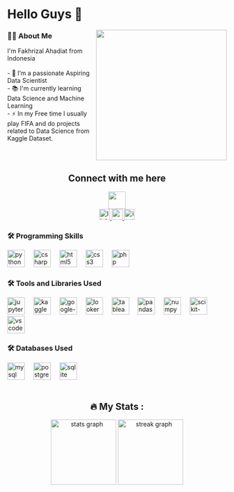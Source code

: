 <h1 align="left">Hello Guys 👋</h1>
<img src="https://i.pinimg.com/originals/ef/09/36/ef0936558e58d6bebf73fee2ae895fe3.gif" align="right" height="300" style = "float:right"/>
<h3 align="left">👩‍💻  About Me</h3>
<p align="left">
I'm Fakhrizal Ahadiat from Indonesia<br><br>- 🔭 I’m a passionate Aspiring Data Scientist<br>- 📚 I'm currently learning Data Science and Machine Learning<br>- ⚡ In my Free time I usually play FIFA and do projects related to Data Science from Kaggle Dataset.</p>
<br clear="both">
<h2 align="center">Connect with me here</h2>
<div align="center">
  <img height="40" src="https://static.wixstatic.com/media/464da3_96c78850efbb4a049c1326fc434f79a5~mv2_d_2250_2250_s_2.gif"  />
</div>
<div align="center">
  <a href="https://www.linkedin.com/in/fakhrizal-ahadiat/" target="_blank">
    <img src="https://img.shields.io/static/v1?message=LinkedIn&logo=linkedin&label=&color=0077B5&logoColor=white&labelColor=&style=for-the-badge" height="25" alt="linkedin logo"  />
  </a>
  <a href="fakhrizal.a.ahadiat@gmail.com" target="_blank">
    <img src="https://img.shields.io/static/v1?message=Gmail&logo=gmail&label=&color=D14836&logoColor=white&labelColor=&style=for-the-badge" height="25" alt="gmail logo"  />
  </a>
  <a href="https://www.instagram.com/fakhrizal_a/" target="_blank">
    <img src="https://img.shields.io/static/v1?message=Instagram&logo=instagram&label=&color=E4405F&logoColor=white&labelColor=&style=for-the-badge" height="25" alt="instagram logo"  />
  </a>
</div>
<h3 align="left">🛠 Programming Skills</h3>
<div align="left">
  <img src="https://cdn.jsdelivr.net/gh/devicons/devicon/icons/python/python-original-wordmark.svg" height="40" alt="python logo"  />
  <img width="12" />
  <img src="https://cdn.jsdelivr.net/gh/devicons/devicon/icons/csharp/csharp-original.svg" height="40" alt="csharp logo"  />
  <img width="12" />
  <img src="https://cdn.jsdelivr.net/gh/devicons/devicon/icons/html5/html5-plain-wordmark.svg" height="40" alt="html5 logo"  />
  <img width="12" />
  <img src="https://cdn.jsdelivr.net/gh/devicons/devicon/icons/css3/css3-plain-wordmark.svg" height="40" alt="css3 logo"  />
  <img width="12" />
  <img src="https://cdn.jsdelivr.net/gh/devicons/devicon/icons/php/php-original.svg" height="40" alt="php logo"  />
</div>
<h3 align="left">🛠 Tools and Libraries Used</h3>
<div align="left">
  <img src="https://cdn.jsdelivr.net/gh/devicons/devicon/icons/jupyter/jupyter-original-wordmark.svg" height="40" alt="jupyter logo"  />
  <img width="12" />
  <img src="https://cdn.jsdelivr.net/gh/devicons/devicon/icons/kaggle/kaggle-original-wordmark.svg" height="40" alt="kaggle logo"  />
  <img width="12" />
  <img src="https://pbs.twimg.com/profile_images/1330956917951270912/DyIZtTA8_400x400.png" height="40" alt="google-colab logo"  />
  <img width="12" />
  <img src="https://upload.wikimedia.org/wikipedia/commons/thumb/4/4c/Looker.svg/2560px-Looker.svg.png" height="40" alt="looker studio logo"  />
  <img width="12" />
  <img src="https://nu-solutions.com/wp-content/uploads/2020/02/Tableau-logo.png" height="40" alt="tableau logo"  />
  <img width="12" />
  <img src="https://cdn.jsdelivr.net/gh/devicons/devicon/icons/pandas/pandas-original-wordmark.svg" height="40" alt="pandas logo"  />
  <img width="12" />
  <img src="https://cdn.jsdelivr.net/gh/devicons/devicon/icons/numpy/numpy-original-wordmark.svg" height="40" alt="numpy logo"  />
  <img width="12" />
  <img src="https://zahin-zaman.vercel.app/static/media/sklearn_logo.fe6b45609dc8163d1a09.png" height="40" alt="scikit-learn logo"  />
  <img width="12" />
  <img src="https://cdn.jsdelivr.net/gh/devicons/devicon/icons/vscode/vscode-original-wordmark.svg" height="40" alt="vscode logo"  />
</div>
<h3 align="left">🛠 Databases Used</h3>
<div align="left">
  <img src="https://cdn.jsdelivr.net/gh/devicons/devicon/icons/mysql/mysql-original-wordmark.svg" height="40" alt="mysql logo"  />
  <img width="12" />
  <img src="https://cdn.jsdelivr.net/gh/devicons/devicon/icons/postgresql/postgresql-plain-wordmark.svg" height="40" alt="postgresql logo"  />
  <img width="12" />
  <img src="https://cdn.jsdelivr.net/gh/devicons/devicon/icons/sqlite/sqlite-original-wordmark.svg" height="40" alt="sqlite logo"  />
</div>
<br clear="both">
<h2 align="center">🔥   My Stats :</h2>
<div align="center">
  <img src="https://github-readme-stats.vercel.app/api?username=Rizal-A&hide_title=false&hide_rank=false&show_icons=false&include_all_commits=false&count_private=false&disable_animations=false&theme=react&locale=en&hide_border=true&order=1" height="150" alt="stats graph"  />
  <img src="https://streak-stats.demolab.com?user=Rizal-A&locale=en&mode=daily&theme=dracula&hide_border=false&border_radius=5&order=3" height="150" alt="streak graph"  />
</div>
